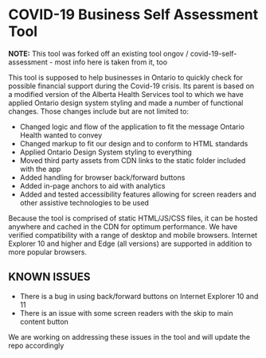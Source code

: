 # COVID-19 Business Self Assessment Tool

**NOTE:** This tool was forked off an existing tool ongov / covid-19-self-assessment - most info here is taken from it, too

This tool is supposed to help businesses in Ontario to quickly check for possible financial support during the Covid-19 crisis. Its parent is based on a modified version of the Alberta Health Services tool to which we have applied Ontario design system styling and made a number of functional changes. Those changes include but are not limited to:

- Changed logic and flow of the application to fit the message Ontario Health wanted to convey
- Changed markup to fit our design and to conform to HTML standards
- Applied Ontario Design System styling to everything
- Moved third party assets from CDN links to the static folder included with the app
- Added handling for browser back/forward buttons
- Added in-page anchors to aid with analytics
- Added and tested accessibility features allowing for screen readers and other assistive technologies to be used

Because the tool is comprised of static HTML/JS/CSS files, it can be hosted anywhere and cached in the CDN for optimum performance. We have verified compatibility with a range of desktop and mobile browsers. Internet Explorer 10 and higher and Edge (all versions) are supported in addition to more popular browsers.

## KNOWN ISSUES

- There is a bug in using back/forward buttons on Internet Explorer 10 and 11
- There is an issue with some screen readers with the skip to main content button

We are working on addressing these issues in the tool and will update the repo accordingly
